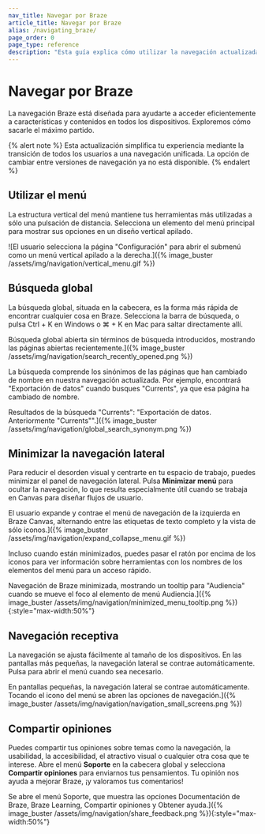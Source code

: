 ```yaml
---
nav_title: Navegar por Braze
article_title: Navegar por Braze
alias: /navigating_braze/
page_order: 0
page_type: reference
description: "Esta guía explica cómo utilizar la navegación actualizada."
---
```


# Navegar por Braze

La navegación Braze está diseñada para ayudarte a acceder eficientemente a características y contenidos en todos los dispositivos. Exploremos cómo sacarle el máximo partido.

{% alert note %}
Esta actualización simplifica tu experiencia mediante la transición de todos los usuarios a una navegación unificada. La opción de cambiar entre versiones de navegación ya no está disponible.
{% endalert %}

## Utilizar el menú

La estructura vertical del menú mantiene tus herramientas más utilizadas a sólo una pulsación de distancia. Selecciona un elemento del menú principal para mostrar sus opciones en un diseño vertical apilado. 

\![El usuario selecciona la página "Configuración" para abrir el submenú como un menú vertical apilado a la derecha.]({% image_buster /assets/img/navigation/vertical_menu.gif %})

## Búsqueda global

La búsqueda global, situada en la cabecera, es la forma más rápida de encontrar cualquier cosa en Braze. Selecciona la barra de búsqueda, o pulsa Ctrl + K en Windows o ⌘ + K en Mac para saltar directamente allí. 

Búsqueda global abierta sin términos de búsqueda introducidos, mostrando las páginas abiertas recientemente.]({% image_buster /assets/img/navigation/search_recently_opened.png %})

La búsqueda comprende los sinónimos de las páginas que han cambiado de nombre en nuestra navegación actualizada. Por ejemplo, encontrará "Exportación de datos" cuando busques "Currents", ya que esa página ha cambiado de nombre.

Resultados de la búsqueda "Currents": "Exportación de datos. Anteriormente "Currents"".]({% image_buster /assets/img/navigation/global_search_synonym.png %})

## Minimizar la navegación lateral

Para reducir el desorden visual y centrarte en tu espacio de trabajo, puedes minimizar el panel de navegación lateral. Pulsa **Minimizar menú** para ocultar la navegación, lo que resulta especialmente útil cuando se trabaja en Canvas para diseñar flujos de usuario. 

El usuario expande y contrae el menú de navegación de la izquierda en Braze Canvas, alternando entre las etiquetas de texto completo y la vista de sólo iconos.]({% image_buster /assets/img/navigation/expand_collapse_menu.gif %})

Incluso cuando están minimizados, puedes pasar el ratón por encima de los iconos para ver información sobre herramientas con los nombres de los elementos del menú para un acceso rápido.

Navegación de Braze minimizada, mostrando un tooltip para "Audiencia" cuando se mueve el foco al elemento de menú Audiencia.]({% image_buster /assets/img/navigation/minimized_menu_tooltip.png %}){:style="max-width:50%"}

## Navegación receptiva

La navegación se ajusta fácilmente al tamaño de los dispositivos. En las pantallas más pequeñas, la navegación lateral se contrae automáticamente. Pulsa <i class="fa-solid fa-bars" aria-label="Abrir menú de navegación"></i> para abrir el menú cuando sea necesario. 

En pantallas pequeñas, la navegación lateral se contrae automáticamente. Tocando el icono del menú se abren las opciones de navegación.]({% image_buster /assets/img/navigation/navigation_small_screens.png %})

## Compartir opiniones

Puedes compartir tus opiniones sobre temas como la navegación, la usabilidad, la accesibilidad, el atractivo visual o cualquier otra cosa que te interese. Abre el menú **Soporte** en la cabecera global y selecciona **Compartir opiniones** para enviarnos tus pensamientos. Tu opinión nos ayuda a mejorar Braze, ¡y valoramos tus comentarios!

Se abre el menú Soporte, que muestra las opciones Documentación de Braze, Braze Learning, Compartir opiniones y Obtener ayuda.]({% image_buster /assets/img/navigation/share_feedback.png %}){:style="max-width:50%"}

